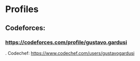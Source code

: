 # Profiles
## Codeforces: 
### https://codeforces.com/profile/gustavo.gardusi 
. Codechef: https://www.codechef.com/users/gustavogardusi